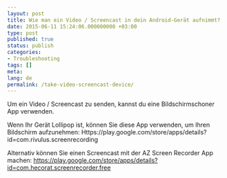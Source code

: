 ```yaml
---
layout: post
title: Wie man ein Video / Screencast in dein Android-Gerät aufnimmt?
date: 2015-06-11 15:24:06.000000000 +03:00
type: post
published: true
status: publish
categories:
- Troubleshooting
tags: []
meta:
lang: de
permalink: /take-video-screencast-device/
---
```


Um ein Video / Screencast zu senden, kannst du eine Bildschirmschoner App verwenden.

Wenn Ihr Gerät Lollipop ist, können Sie diese App verwenden, um Ihren Bildschirm aufzunehmen:
Https://play.google.com/store/apps/details?id=com.rivulus.screenrecording

Alternativ können Sie einen Screencast mit der AZ Screen Recorder App machen:
https://play.google.com/store/apps/details?id=com.hecorat.screenrecorder.free
